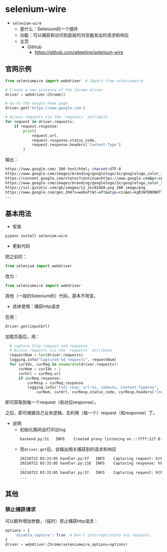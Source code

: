# selenium-wire

* `selenium-wire`
  * 是什么：Selenium的一个插件
  * 功能：可以捕获和访问到底层的浏览器发出的请求和响应
  * 主页
    * GitHub
      * https://github.com/wkeeling/selenium-wire

## 官网示例

```python
from seleniumwire import webdriver  # Import from seleniumwire

# Create a new instance of the Chrome driver
driver = webdriver.Chrome()

# Go to the Google home page
driver.get('https://www.google.com')

# Access requests via the `requests` attribute
for request in driver.requests:
    if request.response:
        print(
            request.url,
            request.response.status_code,
            request.response.headers['Content-Type']
        )
```

输出：

```bash
https://www.google.com/ 200 text/html; charset=UTF-8
https://www.google.com/images/branding/googlelogo/2x/googlelogo_color_120x44dp.png 200 image/png
https://consent.google.com/status?continue=https://www.google.com&pc=s&timestamp=1531511954&gl=GB 204 text/html; charset=utf-8
https://www.google.com/images/branding/googlelogo/2x/googlelogo_color_272x92dp.png 200 image/png
https://ssl.gstatic.com/gb/images/i2_2ec824b0.png 200 image/png
https://www.google.com/gen_204?s=webaft&t=aft&atyp=csi&ei=kgRJW7DBONKTlwTK77wQ&rt=wsrt.366,aft.58,prt.58 204 text/html; charset=UTF-8
...
```

## 基本用法

* 安装

```bash
pipenv install selenium-wire
```

* 更新代码

把之前的：

```python
from selenium import webdriver
```

改为：

```python
from seleniumwire import webdriver
```

其他（一般的Selenium的）代码，基本不用变。

* 具体使用：捕获http请求

在用：

```python
driver.get(inputUrl)
```

加载页面后，用：

```python
  # capture http request and response
  # Access requests via the `requests` attribute
  requestNum = len(driver.requests)
  logging.info("Captured %d requests", requestNum)
  for curIdx, curReq in enumerate(driver.requests):
      curNum = curIdx + 1
      curUrl = curReq.url
      if curReq.response:
          curResp = curReq.response
          logging.info("[%d] resp: url:%s, code=%s, Content-Type=%s", 
              curNum, curUrl, curResp.status_code, curResp.headers['Content-Type'])
```

即可获取到每一个request（和对应response）。

之后，即可根据自己业务逻辑，去利用（每一个）request（和response）了。

* 说明
  * 初始化期间会打印出log
    ```bash
    backend.py:51   INFO    Created proxy listening on ::ffff:127.0.0.1:64784
    ```
  * 而`driver.get`后，会输出相关捕获到的请求和响应
    ```bash
    20210722 03:33:05 handler.py:57   INFO    Capturing request: https://urldx.cn/9MUPowKt?sVmW
    20210722 03:33:05 handler.py:116  INFO    Capturing response: https://urldx.cn/9MUPowKt?sVmW 302 Found
    ...
    20210722 03:33:05 handler.py:57   INFO    Capturing request: https://s.k4l.cn/games/all_css/common_v20210407.css
    ...
    ```

## 其他

### 禁止捕获请求

可以额外增加参数，（临时）禁止捕获http请求：

```python
options = {
    'disable_capture': True  # Don't intercept/store any requests.
}
driver = webdriver.Chrome(seleniumwire_options=options)
```
